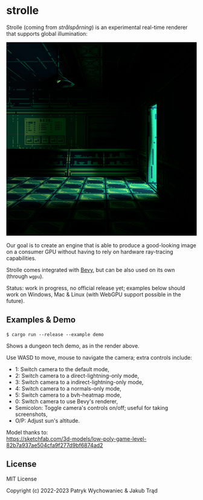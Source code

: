 # strolle

Strolle (coming from _strålspårning_) is an experimental real-time renderer that
supports global illumination:

<p align="center">
  <img width="512" height="512" src="_readme/demo-v3.jpg" />
</p>

Our goal is to create an engine that is able to produce a good-looking image on
a consumer GPU without having to rely on hardware ray-tracing capabilities.

Strolle comes integrated with [Bevy](https://bevyengine.org/), but can be also
used on its own (through `wgpu`).

Status: work in progress, no official release yet; examples below should work on
Windows, Mac & Linux (with WebGPU support possible in the future).

## Examples & Demo

``` shell
$ cargo run --release --example demo
```

Shows a dungeon tech demo, as in the render above.

Use WASD to move, mouse to navigate the camera; extra controls include:

- 1: Switch camera to the default mode,
- 2: Switch camera to a direct-lightning-only mode,
- 3: Switch camera to a indirect-lightning-only mode,
- 4: Switch camera to a normals-only mode,
- 5: Switch camera to a bvh-heatmap mode,
- 0: Switch camera to use Bevy's renderer,
- Semicolon: Toggle camera's controls on/off; useful for taking screenshots,
- O/P: Adjust sun's altitude.

Model thanks to:    
https://sketchfab.com/3d-models/low-poly-game-level-82b7a937ae504cfa9f277d9bf6874ad2

## License

MIT License

Copyright (c) 2022-2023 Patryk Wychowaniec & Jakub Trąd
